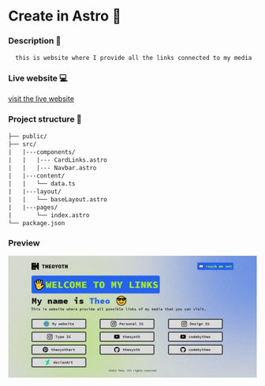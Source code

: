 # Create in Astro 💪
### Description 📄
```text
  this is website where I provide all the links connected to my media
```
### Live website 💻
[visit the live website](https://theoyoth-my-links.vercel.app/)

### Project structure 📁
```text
├── public/
├── src/
|   |---components/
|   |   |--- CardLinks.astro
|   |   |--- Navbar.astro
|   |---content/
|   |   └── data.ts
|   |---layout/
|   |   └── baseLayout.astro
|   |---pages/
|       └── index.astro
└── package.json
```

### Preview
![preview image](/public/img/preview.png)
